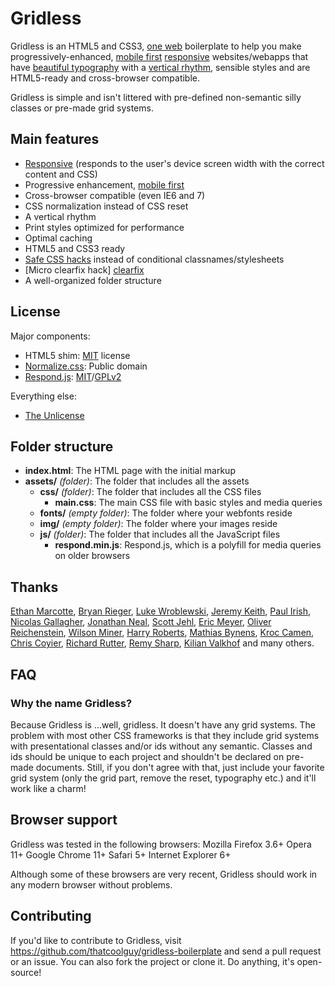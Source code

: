 Gridless
========

Gridless is an HTML5 and CSS3, [one web][one web] boilerplate to help you make progressively-enhanced, [mobile first][mobile first] [responsive][responsive] websites/webapps that have [beautiful typography][100E2R] with a [vertical rhythm][vertical rhythm], sensible styles and are HTML5-ready and cross-browser compatible.

Gridless is simple and isn't littered with pre-defined non-semantic silly classes or pre-made grid systems.

Main features
-------------

- [Responsive][responsive] (responds to the user's device screen width with the correct content and CSS)
- Progressive enhancement, [mobile first][mobile first]
- Cross-browser compatible (even IE6 and 7)
- CSS normalization instead of CSS reset
- A vertical rhythm
- Print styles optimized for performance
- Optimal caching
- HTML5 and CSS3 ready
- [Safe CSS hacks][safe CSS hacks] instead of conditional classnames/stylesheets
- [Micro clearfix hack] [clearfix]
- A well-organized folder structure

License
-------

Major components:

- HTML5 shim: [MIT][MIT] license
- [Normalize.css][normalize]: Public domain
- [Respond.js][respondjs]: [MIT][MIT]/[GPLv2][GPL]

Everything else:

- [The Unlicense][Unlicense]

Folder structure
----------------

- **index.html**: The HTML page with the initial markup
- **assets/** *(folder)*: The folder that includes all the assets
	- **css/** *(folder)*: The folder that includes all the CSS files
		- **main.css**: The main CSS file with basic styles and media queries
	- **fonts/** *(empty folder)*: The folder where your webfonts reside
	- **img/** *(empty folder)*: The folder where your images reside
	- **js/** *(folder)*: The folder that includes all the JavaScript files
		- **respond.min.js**: Respond.js, which is a polyfill for media queries on older browsers

Thanks
------

[Ethan Marcotte](http://ethanmarcotte.com/), [Bryan Rieger](http://yiibu.com/), [Luke Wroblewski](http://www.lukew.com/), [Jeremy Keith](http://adactio.com/), [Paul Irish](http://paulirish.com/), [Nicolas Gallagher](http://nicolasgallagher.com/), [Jonathan Neal](https://github.com/jonathantneal/), [Scott Jehl](http://www.scottjehl.com/), [Eric Meyer](http://meyerweb.com), [Oliver Reichenstein](http://www.informationarchitects.jp/), [Wilson Miner](http://www.wilsonminer.com/), [Harry Roberts](http://csswizardry.com/), [Mathias Bynens](http://mathiasbynens.be), [Kroc Camen](http://camendesign.com/), [Chris Coyier](http://css-tricks.com/), [Richard Rutter](http://clagnut.com/), [Remy Sharp](http://remysharp.com/), [Kilian Valkhof](kilianvalkhof.com) and many others.

FAQ
---

### Why the name **Gridless**? ###
Because Gridless is ...well, gridless. It doesn't have any grid systems. The problem with most other CSS frameworks is that they include grid systems with presentational classes and/or ids without any semantic. Classes and ids should be unique to each project and shouldn't be declared on pre-made documents.
Still, if you don't agree with that, just include your favorite grid system (only the grid part, remove the reset, typography etc.) and it'll work like a charm!

Browser support
---------------

Gridless was tested in the following browsers:
Mozilla Firefox 3.6+
Opera 11+
Google Chrome 11+
Safari 5+
Internet Explorer 6+

Although some of these browsers are very recent, Gridless should work in any modern browser without problems.


Contributing
------------

If you'd like to contribute to Gridless, visit https://github.com/thatcoolguy/gridless-boilerplate and send a pull request or an issue. You can also fork the project or clone it. Do anything, it's open-source!

[MIT]: http://www.opensource.org/licenses/mit-license.php
[Unlicense]: http://unlicense.org/
[GPL]: http://www.gnu.org/licenses/gpl-2.0.html
[one web]: http://adactio.com/journal/1716/
[mobile first]: http://www.lukew.com/ff/entry.asp?933
[responsive]: http://www.alistapart.com/articles/responsive-web-design
[safe CSS hacks]: http://mathiasbynens.be/notes/safe-css-hacks
[clearfix]: http://nicolasgallagher.com/micro-clearfix-hack/
[respondjs]: https://github.com/scottjehl/Respond
[normalize]: http://necolas.github.com/normalize.css/
[100E2R]: http://www.informationarchitects.jp/en/100e2r/
[vertical rhythm]: http://24ways.org/2006/compose-to-a-vertical-rhythm